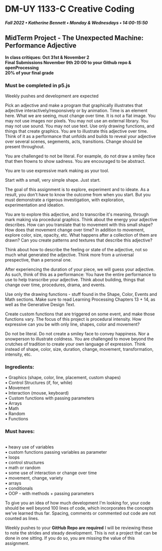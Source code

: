 # DM-UY 1133-C Creative Coding
##### Fall 2022 • Katherine Bennett • Monday & Wednesdays • 14:00-15:50

## MidTerm Project  - The Unexpected Machine: Performance Adjective

**In class critiques: Oct 31st & November 2** <br>
**Final Submissions November 9th 20:00 to your Github repo & openProcessing** <br>
**20% of your final grade**

### Must be completed in p5.js

Weekly pushes and development are expected

Pick an adjective and make a program that graphically illustrates that adjective interactively/responsively or by animation. Time is an element here. What we are seeing, must change over time. It is not a flat image. You may not use images nor pixels. You may not use an external library. You may not use sound. You may not use text. Use only drawing functions, and things that create graphics. You are to illustrate this adjective over time. Think of it as a performance that unfolds and builds to reveal your adjective over several scenes, segements, acts, transitions. Change should be present throughout.

You are challenged to not be literal. For example, do not draw a smiley face that then frowns to show sadness. You are encouraged to be abstract.

You are to use expressive mark making as your tool.

Start with a small, very simple shape. Just start.

The goal of this assignment is to explore, experiment and to ideate. As a result, you don't have to know the outcome from when you start. But you must demonstrate a rigerous investigation, with exploration, experimentation and ideation.

You are to explore this adjective, and to transcribe it's meaning, through mark making via procedural graphics. Think about the energy your adjective describes. How can you translate that to movement with this small shape? How does that movement change over time? In addition to movement, explore color, size, opacity, etc. What happens after a collection of them are drawn? Can you create patterns and textures that describe this adjective?

Think about how to describe the feeling or state of the adjective, not so much what generated the adjective. Think more from a universal prespective, than a personal one.

After experiencing the duration of your piece, we will guess your adjective. As such, think of this as a performance: You have the entire performance to use to help transcribe your adjective. Think about building, things that change over time, procedures, drama, and events.

Use only the drawing functions - stuff found in the Shape, Color, Events and Math sections. Make sure to read Learning Processing Chapters 13 + 14, as well as the Generative Design Text.

Create custom functions that are triggered on some event, and make those functions vary. The focus of this project is procedural intensity. How expressive can you be with only line, shapes, color and movement?

Do not be literal. Do not create a smiley face to convey happiness. Nor a snowperson to illustrate coldness. You are challenged to move beyond the crutches of tradition to create your own language of expression. Think instead of shape, color, size, duration, change, movement, transformation, intensity, etc.

### Ingredients: <br>

• Graphics (shape, color, line, placement, custom shapes) <br>
• Control Structures (if, for, while) <br>
• Movement <br>
• Interaction (mouse, keyboard)<br>
• Custom functions with passing parameters<br>
• Arrays<br>
• Math <br>
• Random <br>
• Functions

### Must haves: 
<br>
	• heavy use of variables<br>
	• custom functions passing variables as parameter <br>
	• loops <br>
	• control structures <br>
	• math or random <br>
	• some use of interaction or change over time <br>
	• movement, change, variety <br>
	• arrays <br>
	• conditionals <br>
	• OOP - with methods + passing parameters <br>

	
To give you an idea of how much development I'm looking for, your code should be well beyond 100 lines of code, which incorporates the concepts we've learned thus far. Spacing, comments or commented out code are not counted as lines.

Weekly pushes to your **GitHub Repo are required** I will be reviewing these to note the strides and steady development. This is not a project that can be done in one sitting. If you do so, you are missing the value of this assignment.